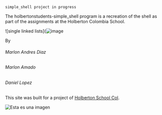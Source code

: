 `simple_shell project in progress `

The holbertonstudents-simple_shell program is a recreation of the shell as part of the assignments at the Holberton Colombia School.

![single linked lists](![image](https://user-images.githubusercontent.com/98677728/184031425-6f2b87a6-09b7-4cc2-b70e-b448cbeb0ffa.png)




By
###### Marlon Andres Diaz 
###### Marlon Amado
###### Daniel Lopez

This site was built for a project of [Holberton School Col](https://www.holbertoncolombia.com/).

![Esta es una imagen](C:\Users\mdref\Downloads\145311672-53ee1362-943a-4a60-896b-08057bfcdcfe.png)
